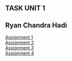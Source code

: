 ## TASK UNIT 1
## Ryan Chandra Hadi
[Assignment 1](src/assignment1.md)
<br>
[Assignment 2](src/assignment2.md)
<br>
[Assignment 3](src/assignment3.md)
<br>
[Assignment 4](src/assignment4.md)

